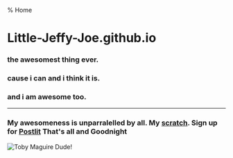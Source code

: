 % Home

# Little-Jeffy-Joe.github.io
### the awesomest thing ever.
### cause i can and i think it is.
### and i am awesome too.

___

### My awesomeness is unparralelled by all. My [scratch](https://scratch.mit.edu/users/Little_Jeffy_Joe). Sign up for [Postlit](https://www.postlit.dev/signup?invite=63b8aba092969f6bd7bb19a5) That's all and Goodnight
![Toby Maguire Dude!](https://user-images.githubusercontent.com/119092333/216722450-690b9c6a-39ce-4b2a-8aa1-5c67031388c1.png)
